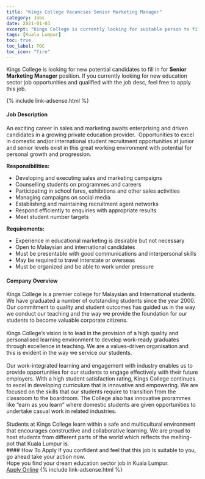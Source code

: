 ```yaml
---
title: "Kings College Vacancies Senior Marketing Manager" 
category: Jobs 
date: 2021-01-03 
excerpt: "Kings College is currently looking for suitable person to fill in the Senior Marketing Manager which positioned at Kuala Lumpur" 
tags: [Kuala Lumpur] 
toc: true 
toc_label: TOC 
toc_icon: "fire" 
--- 
```


<p>Kings College is looking for new potential candidates to fill in for <b>Senior Marketing Manager</b> position. If you currently looking for new education sector job opportunities and qualified with the job desc, feel free to apply this job.
</p>{% include link-adsense.html %} 
 <div><div><div><h4>Job Description</h4></div></div><div><div><span><div><p>An exciting career in sales and marketing awaits enterprising and driven candidates in a growing private education provider.&#160;&#160;Opportunities to excel in domestic and/or international student recruitment opportunities at junior and senior levels exist in this great working environment with potential for personal growth and progression.</p><p><strong>Responsibilities:</strong></p><ul><li>Developing and executing sales and marketing campaigns</li><li>Counselling students on programmes and careers</li><li>Participating in school fares, exhibitions and other sales activities</li><li>Managing campaigns on social media</li><li>Establishing and maintaining recruitment agent networks</li><li>Respond efficiently to enquiries with appropriate results</li><li>Meet student number targets</li></ul><p><strong>Requirements:</strong></p><ul><li>Experience in educational marketing is desirable but not necessary</li><li>Open to Malaysian and international candidates</li><li>Must be presentable with good communications and interpersonal skills</li><li>May be required to travel interstate or overseas</li><li>Must be organized and be able to work under pressure</li></ul></div></span></div></div></div> 
<div><div><div><h4>Company Overview</h4></div></div><div><div><span><div><div>Kings College is a premier college for Malaysian and International students. We have graduated a number of outstanding students since the year 2000. Our commitment to quality and student outcomes has guided us in the way we conduct our teaching and the way we provide the foundation for our students to become valuable corporate citizens.</div>
<div><br>
Kings College&#8217;s vision is to lead in the provision of a high quality and personalised learning environment to develop work-ready graduates through excellence in teaching. We are a values-driven organisation and this is evident in the way we service our students.</div>
<div><br>
Our work-integrated learning and engagement with industry enables us to provide opportunities for our students to engage effectively with their future employers. With a high student satisfaction rating, Kings College continues to excel in developing curriculum that is innovative and empowering. We are focused on the skills that our students require to transition from the classroom to the boardroom. The College also has innovative prorammes like &#8220;earn as you learn&#8221; where domestic students are given opportunities to undertake casual work in related industries.</div>
<div><br>
Students at Kings College learn within a safe and multicultural environment that encourages constructive and collaborative learning. We are proud to host students from different parts of the world which reflects the melting-pot that Kuala Lumpur is.</div></div></span></div></div></div> 
#### How To Apply 
If you confident and feel that this job is suitable to you, go ahead take your action now. <br/> 
Hope you find your dream education sector job in Kuala Lumpur. <br/> 
<a href="https://www.jobstreet.com.my/en/job/senior-marketing-manager-4454555?jobId=jobstreet-my-job-4454555&sectionRank=4&token=0~a87a5fce-74d2-487f-b420-238c3989fa11&fr=SRP%20View%20In%20New%20Ta" class="btn btn--info" target="_blank" rel="nofollow noopenner">Apply Online</a> 
{% include link-adsense.html %} 